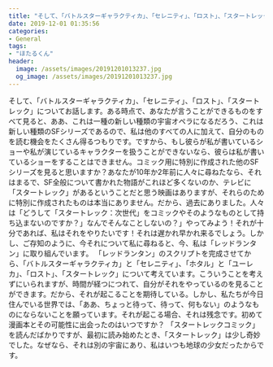 ```yaml
---
title: "そして、「バトルスターギャラクティカ」、「セレニティ」、「ロスト」、「スタートレック」についてお話します。"
date: 2019-12-01 01:35:56
categories:
- General
tags:
- "ほたるくん"
header:
  image: /assets/images/20191201013237.jpg
  og_image: /assets/images/20191201013237.jpg
---
```


そして、「バトルスターギャラクティカ」、「セレニティ」、「ロスト」、「スタートレック」についてお話します。ある時点で、あなたが言うことができるものをすべて見ると、ああ、これは一種の新しい種類の宇宙オペラになるだろう、これは新しい種類のSFシリーズであるので、私は他のすべての人に加えて、自分のものを読む機会をたくさん得るつもりです。ですから、もし彼らが私が書いているショーや私が演じているキャラクターを扱うことができないなら、彼らは私が書いているショーをすることはできません。コミック用に特別に作成された他のSFシリーズを見ると思いますか？あなたが10年か2年前に人々に尋ねたなら、それはまるで、SF全般について書かれた物語がこれほど多くないのか、テレビに「スタートレック」があるということだと思う映画はありますが、それらのために特別に作成されたものは本当にありません。だから、過去にありました。人々は「どうして「スタートレック：次世代」をコミックやそのようなものとして持ち込まないのですか？」なんでそんなことしないの？」やってみよう！それが十分であれば、私はそれをやりたいです！それは遅かれ早かれ来るでしょう。しかし、ご存知のように、今それについて私に尋ねると、今、私は「レッドランタン」に取り組んでいます。 「レッドランタン」のスクリプトを完成させてから、「バトルスターギャラクティカ」と「セレニティ」、「ホタル」と「ユーレカ」、「ロスト」、「スタートレック」について考えています。こういうことを考えずにいられますが、時間が経つにつれて、自分がそれをやっているのを見ることができます。だから、それが起こることを期待している。しかし、私たちが今日住んでいる世界では、「ああ、ちょっと待って、待って、何もない」のようなものにならないことを願っています。それが起こる場合、それは残念です。初めて漫画本とその可能性に出会ったのはいつですか？ 「スタートレックコミック」を読んだばかりですが、最初に読み始めたとき、「スタートレック」は少し奇妙でした。なぜなら、それは別の宇宙にあり、私はいつも地球の少女だったからです。

